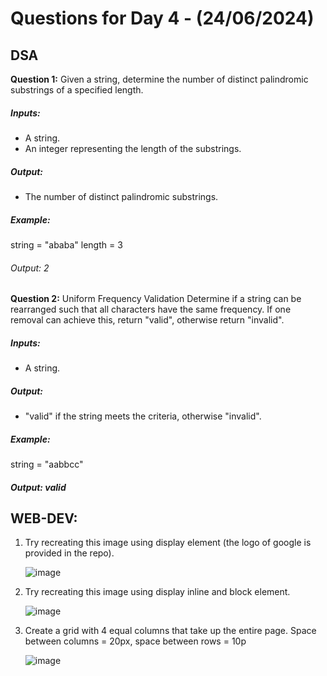 # Questions for Day 4 - (24/06/2024)

## DSA

**Question 1:** Given a string, determine the number of distinct palindromic substrings of a 
specified length.
##### Inputs:
- A string.
- An integer representing the length of the substrings.
##### Output:
- The number of distinct palindromic substrings.
##### Example:
string = "ababa"
length = 3
###### Output: 2

**Question 2:** Uniform Frequency Validation Determine if a string can be rearranged such that 
all characters have the same frequency. If one removal can achieve this, return "valid", 
otherwise return "invalid".

##### Inputs:
- A string.
##### Output:
- "valid" if the string meets the criteria, otherwise "invalid".
##### Example:

string = "aabbcc"

##### Output: valid

## WEB-DEV:

1. Try recreating this image using display element (the logo of google is provided in the 
repo).

    ![image](https://github.com/upesacm/21DaysOfCode-2024/assets/133881515/ad6abc92-5bba-4c4a-b342-e3431ac31d7a)


2. Try recreating this image using display inline and block element.

    ![image](https://github.com/upesacm/21DaysOfCode-2024/assets/133881515/6d2c5efa-83de-4c70-9549-44f744da740b)


3. Create a grid with 4 equal columns that take up the entire page. Space between columns 
= 20px, space between rows = 10p

    ![image](https://github.com/upesacm/21DaysOfCode-2024/assets/133881515/51c9a75c-7a52-4b65-8749-f74c32ce5015)

